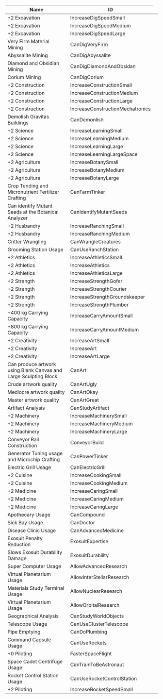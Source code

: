 <table>
    <thead>
        <th data-sort-default>Name</th>
        <th>ID</th>
    </thead>
        <tr>
            <td>+2 Excavation</td>
            <td>IncreaseDigSpeedSmall</td>
            <td></td>
        </tr>
        <tr>
            <td>+2 Excavation</td>
            <td>IncreaseDigSpeedMedium</td>
            <td></td>
        </tr>
        <tr>
            <td>+2 Excavation</td>
            <td>IncreaseDigSpeedLarge</td>
            <td></td>
        </tr>
        <tr>
            <td>Very Firm Material Mining</td>
            <td>CanDigVeryFirm</td>
            <td></td>
        </tr>
        <tr>
            <td>Abyssalite Mining</td>
            <td>CanDigAbyssalite</td>
            <td></td>
        </tr>
        <tr>
            <td>Diamond and Obsidian Mining</td>
            <td>CanDigDiamondAndObsidan</td>
            <td></td>
        </tr>
        <tr>
            <td>Corium Mining</td>
            <td>CanDigCorium</td>
            <td></td>
        </tr>
        <tr>
            <td>+2 Construction</td>
            <td>IncreaseConstructionSmall</td>
            <td></td>
        </tr>
        <tr>
            <td>+2 Construction</td>
            <td>IncreaseConstructionMedium</td>
            <td></td>
        </tr>
        <tr>
            <td>+2 Construction</td>
            <td>IncreaseConstructionLarge</td>
            <td></td>
        </tr>
        <tr>
            <td>+2 Construction</td>
            <td>IncreaseConstructionMechatronics</td>
            <td></td>
        </tr>
        <tr>
            <td>Demolish Gravitas Buildings</td>
            <td>CanDemonlish</td>
            <td></td>
        </tr>
        <tr>
            <td>+2 Science</td>
            <td>IncreaseLearningSmall</td>
            <td></td>
        </tr>
        <tr>
            <td>+2 Science</td>
            <td>IncreaseLearningMedium</td>
            <td></td>
        </tr>
        <tr>
            <td>+2 Science</td>
            <td>IncreaseLearningLarge</td>
            <td></td>
        </tr>
        <tr>
            <td>+2 Science</td>
            <td>IncreaseLearningLargeSpace</td>
            <td></td>
        </tr>
        <tr>
            <td>+2 Agriculture</td>
            <td>IncreaseBotanySmall</td>
            <td></td>
        </tr>
        <tr>
            <td>+2 Agriculture</td>
            <td>IncreaseBotanyMedium</td>
            <td></td>
        </tr>
        <tr>
            <td>+2 Agriculture</td>
            <td>IncreaseBotanyLarge</td>
            <td></td>
        </tr>
        <tr>
            <td>Crop Tending and Micronutrient Fertilizer Crafting</td>
            <td>CanFarmTinker</td>
            <td></td>
        </tr>
        <tr>
            <td>Can identify Mutant Seeds at the Botanical Analyzer</td>
            <td>CanIdentifyMutantSeeds</td>
            <td></td>
        </tr>
        <tr>
            <td>+2 Husbandry</td>
            <td>IncreaseRanchingSmall</td>
            <td></td>
        </tr>
        <tr>
            <td>+2 Husbandry</td>
            <td>IncreaseRanchingMedium</td>
            <td></td>
        </tr>
        <tr>
            <td>Critter Wrangling</td>
            <td>CanWrangleCreatures</td>
            <td></td>
        </tr>
        <tr>
            <td>Grooming Station Usage</td>
            <td>CanUseRanchStation</td>
            <td></td>
        </tr>
        <tr>
            <td>+2 Athletics</td>
            <td>IncreaseAthleticsSmall</td>
            <td></td>
        </tr>
        <tr>
            <td>+2 Athletics</td>
            <td>IncreaseAthletics</td>
            <td></td>
        </tr>
        <tr>
            <td>+2 Athletics</td>
            <td>IncreaseAthleticsLarge</td>
            <td></td>
        </tr>
        <tr>
            <td>+2 Strength</td>
            <td>IncreaseStrengthGofer</td>
            <td></td>
        </tr>
        <tr>
            <td>+2 Strength</td>
            <td>IncreaseStrengthCourier</td>
            <td></td>
        </tr>
        <tr>
            <td>+2 Strength</td>
            <td>IncreaseStrengthGroundskeeper</td>
            <td></td>
        </tr>
        <tr>
            <td>+2 Strength</td>
            <td>IncreaseStrengthPlumber</td>
            <td></td>
        </tr>
        <tr>
            <td>+400 kg Carrying Capacity</td>
            <td>IncreaseCarryAmountSmall</td>
            <td></td>
        </tr>
        <tr>
            <td>+800 kg Carrying Capacity</td>
            <td>IncreaseCarryAmountMedium</td>
            <td></td>
        </tr>
        <tr>
            <td>+2 Creativity</td>
            <td>IncreaseArtSmall</td>
            <td></td>
        </tr>
        <tr>
            <td>+2 Creativity</td>
            <td>IncreaseArt</td>
            <td></td>
        </tr>
        <tr>
            <td>+2 Creativity</td>
            <td>IncreaseArtLarge</td>
            <td></td>
        </tr>
        <tr>
            <td>Can produce artwork using Blank Canvas and Large Sculpting Block</td>
            <td>CanArt</td>
            <td></td>
        </tr>
        <tr>
            <td>Crude artwork quality</td>
            <td>CanArtUgly</td>
            <td></td>
        </tr>
        <tr>
            <td>Mediocre artwork quality</td>
            <td>CanArtOkay</td>
            <td></td>
        </tr>
        <tr>
            <td>Master artwork quality</td>
            <td>CanArtGreat</td>
            <td></td>
        </tr>
        <tr>
            <td>Artifact Analysis</td>
            <td>CanStudyArtifact</td>
            <td></td>
        </tr>
        <tr>
            <td>+2 Machinery</td>
            <td>IncreaseMachinerySmall</td>
            <td></td>
        </tr>
        <tr>
            <td>+2 Machinery</td>
            <td>IncreaseMachineryMedium</td>
            <td></td>
        </tr>
        <tr>
            <td>+2 Machinery</td>
            <td>IncreaseMachineryLarge</td>
            <td></td>
        </tr>
        <tr>
            <td>Conveyor Rail Construction</td>
            <td>ConveyorBuild</td>
            <td></td>
        </tr>
        <tr>
            <td>Generator Tuning usage and Microchip Crafting</td>
            <td>CanPowerTinker</td>
            <td></td>
        </tr>
        <tr>
            <td>Electric Grill Usage</td>
            <td>CanElectricGrill</td>
            <td></td>
        </tr>
        <tr>
            <td>+2 Cuisine</td>
            <td>IncreaseCookingSmall</td>
            <td></td>
        </tr>
        <tr>
            <td>+2 Cuisine</td>
            <td>IncreaseCookingMedium</td>
            <td></td>
        </tr>
        <tr>
            <td>+2 Medicine</td>
            <td>IncreaseCaringSmall</td>
            <td></td>
        </tr>
        <tr>
            <td>+2 Medicine</td>
            <td>IncreaseCaringMedium</td>
            <td></td>
        </tr>
        <tr>
            <td>+2 Medicine</td>
            <td>IncreaseCaringLarge</td>
            <td></td>
        </tr>
        <tr>
            <td>Apothecary Usage</td>
            <td>CanCompound</td>
            <td></td>
        </tr>
        <tr>
            <td>Sick Bay Usage</td>
            <td>CanDoctor</td>
            <td></td>
        </tr>
        <tr>
            <td>Disease Clinic Usage</td>
            <td>CanAdvancedMedicine</td>
            <td></td>
        </tr>
        <tr>
            <td>Exosuit Penalty Reduction</td>
            <td>ExosuitExpertise</td>
            <td></td>
        </tr>
        <tr>
            <td>Slows Exosuit Durability Damage</td>
            <td>ExosuitDurability</td>
            <td></td>
        </tr>
        <tr>
            <td>Super Computer Usage</td>
            <td>AllowAdvancedResearch</td>
            <td></td>
        </tr>
        <tr>
            <td>Virtual Planetarium Usage</td>
            <td>AllowInterStellarResearch</td>
            <td></td>
        </tr>
        <tr>
            <td>Materials Study Terminal Usage</td>
            <td>AllowNuclearResearch</td>
            <td></td>
        </tr>
        <tr>
            <td>Virtual Planetarium Usage</td>
            <td>AllowOrbitalResearch</td>
            <td></td>
        </tr>
        <tr>
            <td>Geographical Analysis</td>
            <td>CanStudyWorldObjects</td>
            <td></td>
        </tr>
        <tr>
            <td>Telescope Usage</td>
            <td>CanUseClusterTelescope</td>
            <td></td>
        </tr>
        <tr>
            <td>Pipe Emptying</td>
            <td>CanDoPlumbing</td>
            <td></td>
        </tr>
        <tr>
            <td>Command Capsule Usage</td>
            <td>CanUseRockets</td>
            <td></td>
        </tr>
        <tr>
            <td>+0 Piloting</td>
            <td>FasterSpaceFlight</td>
            <td></td>
        </tr>
        <tr>
            <td>Space Cadet Centrifuge Usage</td>
            <td>CanTrainToBeAstronaut</td>
            <td></td>
        </tr>
        <tr>
            <td>Rocket Control Station Usage</td>
            <td>CanUseRocketControlStation</td>
            <td></td>
        </tr>
        <tr>
            <td>+2 Piloting</td>
            <td>IncreaseRocketSpeedSmall</td>
            <td></td>
        </tr>
</table>
